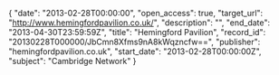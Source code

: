 {
  "date": "2013-02-28T00:00:00", 
  "open_access": true, 
  "target_url": "http://www.hemingfordpavilion.co.uk/", 
  "description": "", 
  "end_date": "2013-04-30T23:59:59Z", 
  "title": "Hemingford Pavilion", 
  "record_id": "20130228T000000/JbCmn8Xfms9nA8kWqzncfw==", 
  "publisher": "hemingfordpavilion.co.uk", 
  "start_date": "2013-02-28T00:00:00Z", 
  "subject": "Cambridge Network"
}

